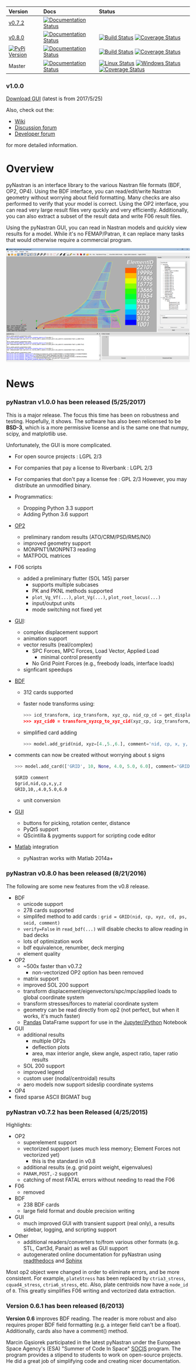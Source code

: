 
|  Version  | Docs  | Status |
| :--- 	  | :--- 	  | :--- 	  |
|  [v0.7.2](https://github.com/SteveDoyle2/pyNastran/releases) |  [![Documentation Status](https://readthedocs.org/projects/pynastran-git/badge/?version=v0.7.2)](http://pynastran-git.readthedocs.io/en/v0.7.2/?badge=v0.7.2) |
|  [v0.8.0](https://github.com/SteveDoyle2/pyNastran/releases) | [![Documentation Status](https://readthedocs.org/projects/pynastran-git/badge/?version=v0.8)](http://pynastran-git.readthedocs.io/en/v0.8.0/?badge=v0.8.0) | [![Build Status](https://img.shields.io/travis/SteveDoyle2/pyNastran/v0.8.svg)](https://travis-ci.org/SteveDoyle2/pyNastran) [![Coverage Status](https://img.shields.io/coveralls/SteveDoyle2/pyNastran/v0.8.svg)](https://coveralls.io/github/SteveDoyle2/pyNastran?branch=v0.8) |
|  [![PyPi Version](https://img.shields.io/pypi/v/pynastran.svg)](https://pypi.python.org/pypi/pyNastran) | [![Documentation Status](https://readthedocs.org/projects/pynastran-git/badge/?version=v1.0)](http://pynastran-git.readthedocs.io/en/v1.0.0/?badge=v1.0.0) | [![Build Status](https://img.shields.io/travis/SteveDoyle2/pyNastran/v1.0.svg)](https://travis-ci.org/SteveDoyle2/pyNastran) [![Coverage Status](https://img.shields.io/coveralls/SteveDoyle2/pyNastran/v1.0.svg)](https://coveralls.io/github/SteveDoyle2/pyNastran?branch=v1.0) |
|   Master | [![Documentation Status](https://readthedocs.org/projects/pynastran-git/badge/?version=latest)](http://pynastran-git.readthedocs.io/en/latest/?badge=latest) | [![Linux Status](https://img.shields.io/travis/SteveDoyle2/pyNastran/master.svg)](https://travis-ci.org/SteveDoyle2/pyNastran) [![Windows Status](https://ci.appveyor.com/api/projects/status/1qau107h43mbgghi/branch/master?svg=true)](https://ci.appveyor.com/project/SteveDoyle2/pynastran) [![Coverage Status](https://img.shields.io/coveralls/SteveDoyle2/pyNastran/master.svg)](https://coveralls.io/github/SteveDoyle2/pyNastran?branch=master) |

<!---

[![Build status](https://ci.appveyor.com/api/projects/status/1qau107h43mbgghi/branch/master?svg=true)](https://ci.appveyor.com/project/SteveDoyle2/pynastran/branch/master)

[![Build status](https://ci.appveyor.com/api/projects/status/1qau107h43mbgghi?svg=true)](https://ci.appveyor.com/project/SteveDoyle2/pynastran)

[![Build Status](https://travis-ci.org/SteveDoyle2/pyNastran.png)](https://travis-ci.org/SteveDoyle2/pyNastran)
[![Coverage Status](https://coveralls.io/repos/github/SteveDoyle2/pyNastran/badge.svg?branch=master)](https://coveralls.io/github/SteveDoyle2/pyNastran?branch=master)
[![Requirements Status](https://img.shields.io/requires/github/SteveDoyle2/pyNastran/master.svg)](https://requires.io/github/SteveDoyle2/pyNastran/requirements/?branch=master)	|
--->

### v1.0.0

[Download GUI](https://sourceforge.net/projects/pynastran/files/?source=navbar) (latest is from 2017/5/25)

<!---
[Doumentation](http://pynastran-git.readthedocs.org/en/latest/index.html)
--->

Also, check out the:
  * [Wiki](https://github.com/SteveDoyle2/pynastran/wiki)
  * [Discussion forum](http://groups.google.com/group/pynastran-discuss)
  * [Developer forum](http://groups.google.com/group/pynastran-dev)

for more detailed information.

<!--- this isn't setup... -->
<!--- http://stevedoyle2.github.io/pyNastran/ --->

# Overview

pyNastran is an interface library to the various Nastran file formats (BDF, OP2, OP4).  Using the BDF interface, you can read/edit/write Nastran geometry without worrying about field formatting.  Many checks are also performed to verify that your model is correct.  Using the OP2 interface, you can read very large result files very quckly and very efficiently.  Additionally, you can also extract a subset of the result data and write F06 result files.

Using the pyNastran GUI, you can read in Nastran models and quickly view results for a model.  While it's no FEMAP/Patran, it can replace many tasks that would otherwise require a commercial program.

![GUI](https://github.com/SteveDoyle2/pynastran/blob/master/pyNastran/gui/images/caero.png)


<!--- Ripped off meshio  --->
<!--- [![Build Status](https://travis-ci.org/SteveDoyle2/pyNastran.svg?branch=master)](https://travis-ci.org/SteveDoyle2/pyNastran)  --->
<!--- [![codecov.io](https://codecov.io/github/SteveDoyle2/pyNastran/coverage.svg?branch=master)](https://codecov.io/github/SteveDoyle2/pyNastran?branch=master)  --->

<!--- ## pyNastran v0.8.0 has NOT been released (8/21/2016)   --->
<!--- [Download pyNastran v0.8] (https://github.com/SteveDoyle2/pyNastran/releases)  --->

# News

### pyNastran v1.0.0 has been released (5/25/2017)
This is a major release.  The focus this time has been on robustness and testing.
Hopefully, it shows.  The software has also been relicensed to be **BSD-3**, which
is a more permissive license and is the same one that numpy, scipy, and
matplotlib use.

Unfortunately, the GUI is more complicated.
 - For open source projects : LGPL 2/3
 - For companies that pay a license to Riverbank : LGPL 2/3
 - For companies that don't pay a license fee : GPL 2/3
However, you may distribute an unmodified binary.

 - Programmatics:
   - Dropping Python 3.3 support
   - Adding Python 3.6 support

 - [OP2](http://pynastran-git.readthedocs.io/en/latest/quick_start/op2_demo.html)
   - preliminary random results (ATO/CRM/PSD/RMS/NO)
   - improved geometry support
   - MONPNT1/MONPNT3 reading
   - MATPOOL matrices

 - F06 scripts
   - added a preliminary flutter (SOL 145) parser
     - supports multiple subcases
     - PK and PKNL methods supported
     - `plot_Vg_Vf(...)`, `plot_Vg(...)`, `plot_root_locus(...)`
     - input/output units
     - mode switching not fixed yet

 - [GUI](http://pynastran-git.readthedocs.io/en/latest/quick_start/gui.html):
   - complex displacement support
   - animation support
   - vector results (real/complex)
      - SPC Forces, MPC Forces, Load Vector, Applied Load
        - minimal control presently
      - No Grid Point Forces (e.g., freebody loads, interface loads)
   - signficant speedups

 - [BDF](http://pynastran-git.readthedocs.io/en/latest/quick_start/bdf_demo.html)
   - 312 cards supported
   - faster node transforms using:

     ```python
     >>> icd_transform, icp_transform, xyz_cp, nid_cp_cd = get_displacement_index_xyz_cp_cd(dtype='float64, sort_ids=True)
     >>> xyz_cid0 = transform_xyzcp_to_xyz_cid(xyz_cp, icp_transform, cid=0, in_place=False)
     ```

   - simplified card adding
     ```python
     >>> model.add_grid(nid, xyz=[4.,5.,6.], comment='nid, cp, x, y, z')
     ```

- comments can now be created without worrying about `$` signs

     ```python
     >>> model.add_card(['GRID', 10, None, 4.0, 5.0, 6.0], comment='GRID comment\ngrid,nid,cp,x,y,z')
     ```
     ```
     $GRID comment
     $grid,nid,cp,x,y,z
     GRID,10,,4.0,5.0,6.0
     ```

   - unit conversion

- [GUI](http://pynastran-git.readthedocs.io/en/latest/quick_start/gui.html)
   - buttons for picking, rotation center, distance
   - PyQt5 support
   - QScintilla & pygments support for scripting code editor

- [Matlab](http://pynastran-git.readthedocs.io/en/latest/quick_start/matlab.html) integration
   - pyNastran works with Matlab 2014a+

### pyNastran v0.8.0 has been released (8/21/2016)

The following are some new features from the v0.8 release.

 - BDF
   - unicode support
   - 278 cards supported
   - simplifed method to add cards : `grid = GRID(nid, cp, xyz, cd, ps, seid, comment)`
   - `verify=False` in `read_bdf(...)` will disable checks to allow reading in bad decks
   - lots of optimization work
   - bdf equivalence, renumber, deck merging
   - element quality
 - OP2
   - ~500x faster than v0.7.2
     - non-vectorized OP2 option has been removed
   - matrix support
   - improved SOL 200 support
   - transform displacement/eigenvectors/spc/mpc/applied loads to global coordinate system
   - transform stresses/forces to material coordinate system
   - geometry can be read directly from op2 (not perfect, but when it works, it's much faster)
   - [Pandas](http://pandas.pydata.org/) DataFrame support for use in the [Jupyter/iPython](http://jupyter.org/index.html) Notebook
 - GUI
   - additional results
      - multiple OP2s
      - deflection plots
      - area, max interior angle, skew angle, aspect ratio, taper ratio results
   - SOL 200 support
   - improved legend
   - custom user (nodal/centroidal) results
   - aero models now support sideslip coordinate systems
 - OP4
  - fixed sparse ASCII BIGMAT bug


### pyNastran v0.7.2 has been Released (4/25/2015)

Highlights:
 * OP2
   * superelement support
   * vectorized support (uses much less memory; Element Forces not vectorized yet)
     - this is the standard in v0.8
   * additional results (e.g. grid point weight, eigenvalues)
   * `PARAM,POST,-2` support
   * catching of most FATAL errors without needing to read the F06
 * F06
   * removed
 * BDF
   * 238 BDF cards
   * large field format and double precision writing
 * GUI
   * much improved GUI with transient support (real only), a results sidebar, logging, and scripting support
 * Other
   * additional readers/converters to/from various other formats (e.g. STL, Cart3d, Panair) as well as GUI support
   * autogenerated online documentation for pyNastran using [readthedocs](https://rwww.readthedocs.org) and [Sphinx](http://sphinx-doc.org/)

Most op2 object were changed in order to eliminate errors, and be more consistent.  For example, `plateStress` has been replaced by `ctria3_stress`, `cquad4_stress`, `ctria6_stress`, etc.  Also, plate centroids now have a `node_id` of `0`.  This greatly simplifies F06 writing and vectorized data extraction.

### Version 0.6.1 has been released (6/2013)
**Version 0.6** improves BDF reading.  The reader is more robust and also requires proper BDF field formatting (e.g. a integer field can't be a float).  Additionally, cards also have a comment() method.

Marcin Gąsiorek participated in the latest pyNastran under the European Space Agency's (ESA) "Summer of Code In Space" [SOCIS](http://sophia.estec.esa.int/socis2012/?q=node/13) program.  The program provides a stipend to students to work on open-source projects.
He did a great job of simplifying code and creating nicer documentation.
